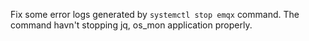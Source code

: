Fix some error logs generated by `systemctl stop emqx` command. The command havn't stopping jq, os_mon application properly.
